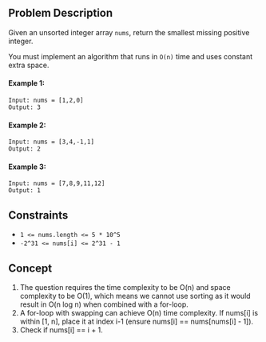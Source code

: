 ## Problem Description

Given an unsorted integer array `nums`, return the smallest missing positive integer.

You must implement an algorithm that runs in `O(n)` time and uses constant extra space.

#### Example 1:
```plaintext
Input: nums = [1,2,0]
Output: 3
```

#### Example 2:
```plaintext
Input: nums = [3,4,-1,1]
Output: 2
```

#### Example 3:
```plaintext
Input: nums = [7,8,9,11,12]
Output: 1
```

## Constraints

- `1 <= nums.length <= 5 * 10^5`
- `-2^31 <= nums[i] <= 2^31 - 1`

## Concept
1. The question requires the time complexity to be O(n) and space complexity to be O(1), which means we cannot use sorting as it would result in O(n log n) when combined with a for-loop.
2. A for-loop with swapping can achieve O(n) time complexity. If nums[i] is within [1, n], place it at index i-1 (ensure nums[i] == nums[nums[i] - 1]).
3. Check if nums[i] == i + 1.
